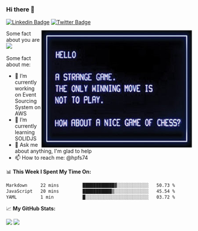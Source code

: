 ### Hi there 👋

[![Linkedin Badge](https://img.shields.io/badge/-LinkedIn-0e76a8?style=flat-square&logo=Linkedin&logoColor=white)](https://linkedin.com/in/salve)
[![Twitter Badge](https://img.shields.io/badge/-Twitter-00acee?style=flat-square&logo=Twitter&logoColor=white)](https://twitter.com/msalve)

<img align="right" alt="JPG" src="https://github.com/hpfs74/hpfs74/blob/main/falken.jpeg?raw=true" width="408" height="318" />

Some fact about you are ![](https://visitor-badge.glitch.me/badge?page_id=hpfs74.hpfs74)

Some fact about me:

- 🔭 I’m currently working on Event Sourcing System on AWS
- 🌱 I’m currently learning SOLIDJS
- 💬 Ask me about anything, I'm glad to help
- 📫 How to reach me: @hpfs74


📊 **This Week I Spent My Time On:**
<!--START_SECTION:waka-->
```text
Markdown     22 mins         ████████████▓░░░░░░░░░░░░   50.73 % 
JavaScript   20 mins         ███████████▒░░░░░░░░░░░░░   45.54 % 
YAML         1 min           █░░░░░░░░░░░░░░░░░░░░░░░░   03.72 % 
```
<!--END_SECTION:waka-->

📈 **My GitHub Stats:**

<p>
  <img height="180em" src="https://github-readme-stats.vercel.app/api?username=hpfs74&show_icons=true&hide_border=true&&count_private=true&include_all_commits=true" />
  <img height="180em" src="https://github-readme-stats.vercel.app/api/top-langs/?username=hpfs74&exclude_repo=KNN-Image-Classification&show_icons=true&hide_border=true&layout=compact&langs_count=8"/>
</p>
